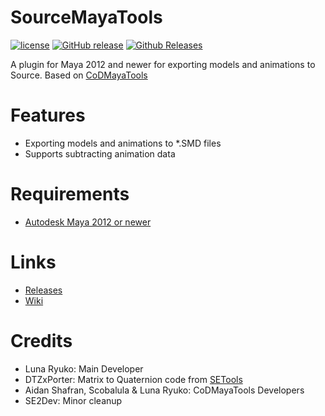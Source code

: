 # SourceMayaTools
[![license](https://img.shields.io/github/license/LunaRyuko/SourceMayaTools.svg)]()
[![GitHub release](https://img.shields.io/github/release/LunaRyuko/SourceMayaTools.svg)]()
[![Github Releases](https://img.shields.io/github/downloads/LunaRyuko/SourceMayaTools/total.svg)]()

A plugin for Maya 2012 and newer for exporting models and animations to Source.
Based on [CoDMayaTools](https://github.com/LunaRyuko/CoDMayaTools)

# Features
 - Exporting models and animations to *.SMD files
 - Supports subtracting animation data
 
# Requirements
 - [Autodesk Maya 2012 or newer](http://autodesk.com/maya)

# Links
 - [Releases](https://github.com/LunaRyuko/SourceMayaTools/releases)
 - [Wiki](https://github.com/LunaRyuko/SourceMayaTools/wiki)
 
# Credits
 - Luna Ryuko: Main Developer
 - DTZxPorter: Matrix to Quaternion code from [SETools](https://github.com/dtzxporter/SETools/)
 - Aidan Shafran, Scobalula & Luna Ryuko: CoDMayaTools Developers
 - SE2Dev: Minor cleanup
